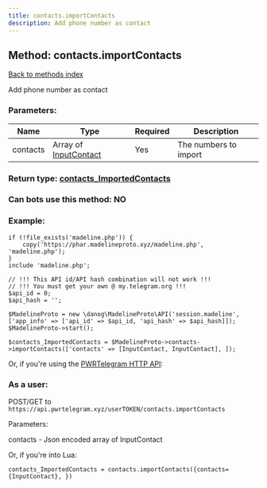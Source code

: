 ```yaml
---
title: contacts.importContacts
description: Add phone number as contact
---
```

## Method: contacts.importContacts  
[Back to methods index](index.md)


Add phone number as contact

### Parameters:

| Name     |    Type       | Required | Description |
|----------|---------------|----------|-------------|
|contacts|Array of [InputContact](../types/InputContact.md) | Yes|The numbers to import|


### Return type: [contacts\_ImportedContacts](../types/contacts_ImportedContacts.md)

### Can bots use this method: **NO**


### Example:


```
if (!file_exists('madeline.php')) {
    copy('https://phar.madelineproto.xyz/madeline.php', 'madeline.php');
}
include 'madeline.php';

// !!! This API id/API hash combination will not work !!!
// !!! You must get your own @ my.telegram.org !!!
$api_id = 0;
$api_hash = '';

$MadelineProto = new \danog\MadelineProto\API('session.madeline', ['app_info' => ['api_id' => $api_id, 'api_hash' => $api_hash]]);
$MadelineProto->start();

$contacts_ImportedContacts = $MadelineProto->contacts->importContacts(['contacts' => [InputContact, InputContact], ]);
```

Or, if you're using the [PWRTelegram HTTP API](https://pwrtelegram.xyz):



### As a user:

POST/GET to `https://api.pwrtelegram.xyz/userTOKEN/contacts.importContacts`

Parameters:

contacts - Json encoded  array of InputContact




Or, if you're into Lua:

```
contacts_ImportedContacts = contacts.importContacts({contacts={InputContact}, })
```

